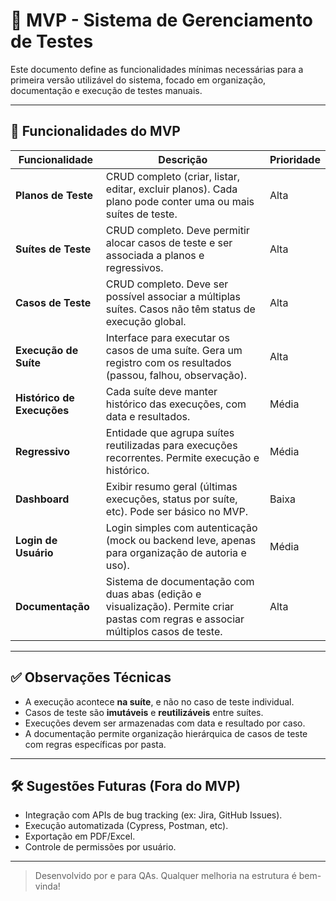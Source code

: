 # 📌 MVP - Sistema de Gerenciamento de Testes

Este documento define as funcionalidades mínimas necessárias para a primeira versão utilizável do sistema, focado em organização, documentação e execução de testes manuais.

---

## 🧪 Funcionalidades do MVP

| Funcionalidade         | Descrição                                                                                                                                           | Prioridade |
|------------------------|------------------------------------------------------------------------------------------------------------------------------------------------------|------------|
| **Planos de Teste**    | CRUD completo (criar, listar, editar, excluir planos). Cada plano pode conter uma ou mais suítes de teste.                                          | Alta       |
| **Suítes de Teste**    | CRUD completo. Deve permitir alocar casos de teste e ser associada a planos e regressivos.                                                          | Alta       |
| **Casos de Teste**     | CRUD completo. Deve ser possível associar a múltiplas suítes. Casos não têm status de execução global.                                              | Alta       |
| **Execução de Suíte**  | Interface para executar os casos de uma suíte. Gera um registro com os resultados (passou, falhou, observação).                                     | Alta       |
| **Histórico de Execuções** | Cada suíte deve manter histórico das execuções, com data e resultados.                                                                       | Média      |
| **Regressivo**         | Entidade que agrupa suítes reutilizadas para execuções recorrentes. Permite execução e histórico.                                                   | Média      |
| **Dashboard**          | Exibir resumo geral (últimas execuções, status por suíte, etc). Pode ser básico no MVP.                                                             | Baixa      |
| **Login de Usuário**   | Login simples com autenticação (mock ou backend leve, apenas para organização de autoria e uso).                                                    | Média      |
| **Documentação**       | Sistema de documentação com duas abas (edição e visualização). Permite criar pastas com regras e associar múltiplos casos de teste.                 | Alta       |

---

## ✅ Observações Técnicas

- A execução acontece **na suíte**, e não no caso de teste individual.
- Casos de teste são **imutáveis** e **reutilizáveis** entre suítes.
- Execuções devem ser armazenadas com data e resultado por caso.
- A documentação permite organização hierárquica de casos de teste com regras específicas por pasta.

---

## 🛠️ Sugestões Futuras (Fora do MVP)

- Integração com APIs de bug tracking (ex: Jira, GitHub Issues).
- Execução automatizada (Cypress, Postman, etc).
- Exportação em PDF/Excel.
- Controle de permissões por usuário.

---

> Desenvolvido por e para QAs. Qualquer melhoria na estrutura é bem-vinda!